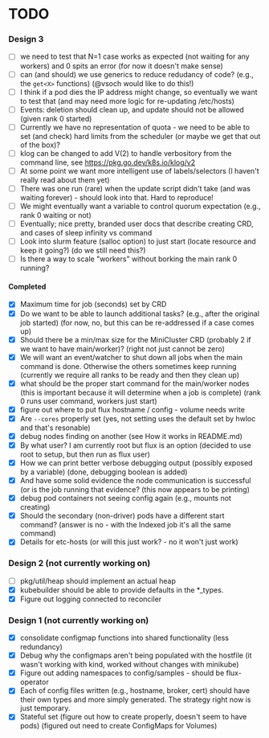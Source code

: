 # TODO

### Design 3

 - [ ] we need to test that N=1 case works as expected (not waiting for any workers) and 0 spits an error (for now it doesn't make sense)
 - [ ] can (and should) we use generics to reduce redudancy of code? (e.g., the `get<X>` functions) (@vsoch would like to do this!)
 - [ ] I think if a pod dies the IP address might change, so eventually we want to test that (and may need more logic for re-updating /etc/hosts)
 - [ ] Events: deletion should clean up, and update should not be allowed (given rank 0 started)
 - [ ] Currently we have no representation of quota - we need to be able to set (and check) hard limits from the scheduler (or maybe we get that out of the box)?
 - [ ] klog can be changed to add V(2) to handle verbository from the command line, see https://pkg.go.dev/k8s.io/klog/v2
 - [ ] At some point we want more intelligent use of labels/selectors (I haven't really read about them yet)
 - [ ] There was one run (rare) when the update script didn't take (and was waiting forever) - should look into that. Hard to reproduce!
 - [ ] We might eventually want a variable to control quorum expectation (e.g., rank 0 waiting or not)
 - [ ] Eventually; nice pretty, branded user docs that describe creating CRD, and cases of sleep infinity vs command
 - [ ] Look into slurm feature (salloc option) to just start (locate resource and keep it going?) (do we still need this?)
 - [ ] Is there a way to scale "workers" without borking the main rank 0 running?

#### Completed

 - [x] Maximum time for job (seconds) set by CRD
 - [x] Do we want to be able to launch additional tasks? (e.g., after the original job started) (for now, no, but this can be re-addressed if a case comes up)
 - [x] Should there be a min/max size for the MiniCluster CRD (probably 2 if we want to have main/worker)? (right not just cannot be zero)
 - [x] We will want an event/watcher to shut down all jobs when the main command is done. Otherwise the others sometimes keep running (currently we require all ranks to be ready and then they clean up)
 - [x] what should be the proper start command for the main/worker nodes (this is important because it will determine when a job is complete) (rank 0 runs user command, workers just start)
 - [x] figure out where to put flux hostname / config - volume needs write
 - [x] Are `--cores` properly set (yes, not setting uses the default set by hwloc and that's resonable)
 - [x] debug nodes finding on another (see How it works in README.md)
 - [x] By what user? I am currently root but flux is an option (decided to use root to setup, but then run as flux user)
 - [x] How we can print better verbose debugging output (possibly exposed by a variable) (done, debugging boolean is added)
 - [x] And have some solid evidence the node communication is successful (or is the job running that evidence? (this now appears to be printing)
 - [x] debug pod containers not seeing config again (e.g., mounts not creating)
 - [x] Should the secondary (non-driver) pods have a different start command? (answer is no - with the Indexed job it's all the same command)
 - [x] Details for etc-hosts (or will this just work? - no it won't just work)

### Design 2 (not currently working on)

 - [ ] pkg/util/heap should implement an actual heap
 - [x] kubebuilder should be able to provide defaults in the *_types.
 - [x] Figure out logging connected to reconciler

### Design 1 (not currently working on)

- [x] consolidate configmap functions into shared functionality (less redundancy)
- [x] Debug why the configmaps aren't being populated with the hostfile (it wasn't working with kind, worked without changes with minikube)
- [x] Figure out adding namespaces to config/samples - should be flux-operator
- [x] Each of config files written (e.g., hostname, broker, cert) should have their own types and more simply generated. The strategy right now is just temporary.
- [x] Stateful set (figure out how to create properly, doesn't seem to have pods) (figured out need to create ConfigMaps for Volumes)